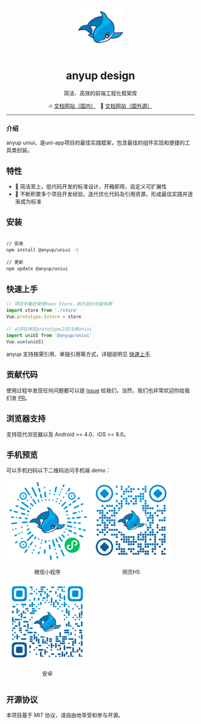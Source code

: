 <p align="center">
    <img alt="logo" src="/public/images/logo.png" width="120" style="margin-bottom: 10px;">
</p>

<h1 align="center">anyup design</h1>

<p align="center">简洁、高效的前端工程化框架库</p>

<p align="center">
  🔥 <a href="https://anyup.gitee.io/">文档网站（国内）</a>
  &nbsp;
  🌈 <a href="https://anyup.cn/">文档网站（国外源）</a>
</p>

---

### 介绍

anyup uniui，是uni-app项目的最佳实践框架，包含最佳的组件实现和便捷的工具类封装。

## 特性

- 💪 简洁至上，低代码开发的标准设计，开箱即用，自定义可扩展性
- 💪 不断积累多个项目开发经验，迭代优化代码及引用资源，形成最佳实践并逐渐成为标准

## 安装

```bash

// 安装
npm install @anyup/uniui -S

// 更新
npm update @anyup/uniui

```

## 快速上手

```js
// 项目中最好使用Vuex Store，因为部分功能依赖
import store from './store'
Vue.prototype.$store = store

// 必须在绑定prototype之后注册uniui
import uniUI from '@anyup/uniui'
Vue.use(uniUI)
```

anyup 支持按需引用、单独引用等方式，详细说明见 [快速上手](https://anyup.gitee.io/zh/guide/quickstart.html).

## 贡献代码

使用过程中发现任何问题都可以提 [Issue](https://github.com/anyup/uniui/issues) 给我们，当然，我们也非常欢迎你给我们发 [PR](https://github.com/anyup/uniui/pulls)。

## 浏览器支持

支持现代浏览器以及 Android >= 4.0、iOS >= 8.0。

## 手机预览

可以手机扫码以下二维码访问手机端 demo：

<span style="display:inline-block">
  <img src="/public/images/qr_wx.png" width="220" height="220" >
  <p align="center">微信小程序</p>
</span>
<span style="display:inline-block">
  <img src="/public/images/qr_h5.png" width="220" height="220" >
  <p align="center">网页H5</p>
</span>
<span style="display:inline-block">
  <img src="/public/images/qr_android.png" width="220" height="220" >
  <p align="center">安卓</p>
</span>


## 开源协议

本项目基于 MIT 协议，请自由地享受和参与开源。

